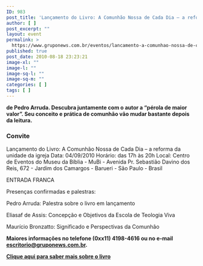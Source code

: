 ```yaml
---
ID: 983
post_title: 'Lançamento do Livro: A Comunhão Nossa de Cada Dia – a reforma da unidade da igreja'
author: [ ]
post_excerpt: ""
layout: event
permalink: >
  https://www.gruponews.com.br/eventos/lancamento-a-comunhao-nossa-de-cada-dia
published: true
post_date: 2010-08-18 23:23:21
image-xl: ""
image-l: ""
image-sq-l: ""
image-sq-m: ""
categories: [ ]
tags: [ ]
---
```

<strong>de Pedro Arruda. Descubra juntamente com o autor a “pérola de maior valor”. Seu conceito e prática de comunhão vão mudar bastante depois da leitura. </strong>
<h3>Convite</h3>
Lançamento do Livro: A Comunhão Nossa de Cada Dia – a reforma da unidade da igreja
Data: 04/09/2010
Horário: das 17h às 20h
Local: Centro de Eventos do Museu da Bíblia - MuBi - Avenida Pr. Sebastião Davino dos Reis, 672 - Jardim dos Camargos - Barueri - São Paulo - Brasil

ENTRADA FRANCA

Presenças confirmadas e palestras:

Pedro Arruda:
Palestra sobre o livro em lançamento

Eliasaf de Assis:
Concepção e Objetivos da Escola de Teologia Viva

Maurício Bronzatto:
Significado e Perspectivas da Comunhão

<strong>Maiores informações no telefone (0xx11) 4198-4616 ou no e-mail <a href="mailto:escritorio@gruponews.com.br" target="_blank">escritorio@gruponews.com.br</a>.</strong>

<strong><a href="http://www.gruponews.com.br/2010/08/a-comunhao-nossa-de-cada-dia.html">Clique aqui para saber mais sobre o livro</a></strong>